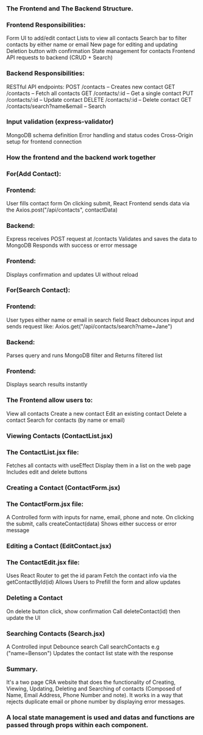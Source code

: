 ### The Frontend and The Backend Structure.

### Frontend Responsibilities:

Form UI to add/edit contact
Lists to view all contacts
Search bar to filter contacts by either name or email
New page for editing and updating
Deletion button with confirmation
State management for contacts
Frontend API requests to backend (CRUD + Search)

### Backend Responsibilities:

RESTful API endpoints:
POST /contacts – Creates new contact
GET /contacts – Fetch all contacts
GET /contacts/:id – Get a single contact
PUT /contacts/:id – Update contact
DELETE /contacts/:id – Delete contact
GET /contacts/search?name&email – Search
### Input validation (express-validator)
MongoDB schema definition
Error handling and status codes
Cross-Origin setup for frontend connection

### How the frontend and the backend work together

### For(Add Contact):
### Frontend:
User fills contact form
On clicking submit, React Frontend sends data via the Axios.post("/api/contacts", contactData)

### Backend:
Express receives POST request at /contacts
Validates and saves the data to MongoDB
Responds with success or error message

### Frontend:
Displays confirmation and updates UI without reload

### For(Search Contact):
### Frontend:

User types either name or email in search field
React debounces input and sends request like:
Axios.get("/api/contacts/search?name=Jane")

### Backend:
Parses query and runs MongoDB filter and Returns filtered list

### Frontend:

Displays search results instantly

### The Frontend allow users to: 
 
View all contacts
Create a new contact
Edit an existing contact
Delete a contact
Search for contacts (by name or email)

### Viewing Contacts (ContactList.jsx)

### The ContactList.jsx file:

Fetches all contacts with useEffect
Display them in a list on the web page
Includes edit and delete buttons


### Creating a Contact (ContactForm.jsx)

### The ContactForm.jsx file:

A Controlled form with inputs for name, email, phone and note.
On clicking the submit, calls createContact(data)
Shows either success or error message


### Editing a Contact (EditContact.jsx)

### The ContactEdit.jsx file:

Uses React Router to get the id param
Fetch the contact info via the getContactById(id)
Allows Users to Prefill the form and allow updates


### Deleting a Contact

On delete button click, show confirmation
Call deleteContact(id) then update the UI

### Searching Contacts (Search.jsx)

A Controlled input
Debounce search
Call searchContacts e.g ("name=Benson")
Updates the contact list state with the response

### Summary. 
It's a two page CRA website that does the functionality of Creating, Viewing, Updating, Deleting and Searching of contacts (Composed of Name, Email Address, Phone Number and note).
It works in a way that rejects duplicate email or phone number by displaying error messages.  

### A local state management is used and datas and functions are passed through props within each component. 